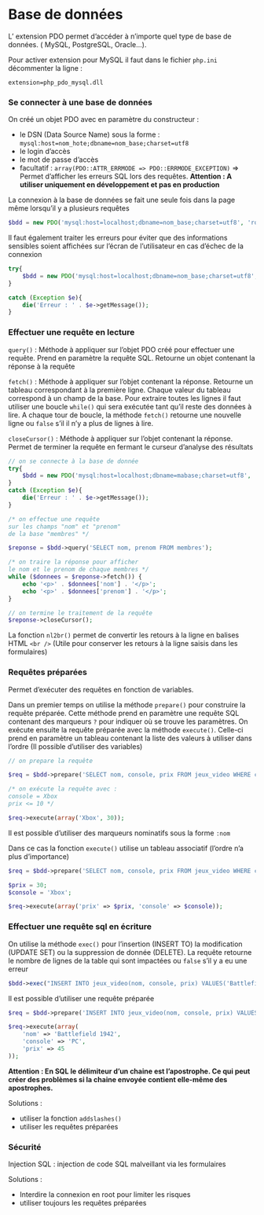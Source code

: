 # Base de données

L’ extension PDO permet d’accéder à n’importe quel type de base de données. ( MySQL, PostgreSQL, Oracle…).

Pour activer extension pour MySQL il faut dans le fichier `php.ini` décommenter la ligne :

`extension=php_pdo_mysql.dll`

### Se connecter à une base de données

On créé un objet PDO avec en paramètre du constructeur :

- le DSN (Data Source Name) sous la forme : `mysql:host=nom_hote;dbname=nom_base;charset=utf8`
- le login d’accès
- le mot de passe d’accès
- facultatif : `array(PDO::ATTR_ERRMODE => PDO::ERRMODE_EXCEPTION)` => Permet d’afficher les erreurs SQL lors des requêtes. **Attention : A utiliser uniquement en développement et pas en production**

La connexion à la base de données se fait une seule fois dans la page même lorsqu’il y a plusieurs requêtes

```php
$bdd = new PDO('mysql:host=localhost;dbname=nom_base;charset=utf8', 'root', 'password', array(PDO::ATTR_ERRMODE => PDO::ERRMODE_EXCEPTION));
```

Il faut également traiter les erreurs pour éviter que des informations sensibles soient affichées sur l’écran de l’utilisateur en cas d’échec de la connexion

```php
try{
    $bdd = new PDO('mysql:host=localhost;dbname=nom_base;charset=utf8', 'root', 'password', array(PDO::ATTR_ERRMODE => PDO::ERRMODE_EXCEPTION));
}

catch (Exception $e){
    die('Erreur : ' . $e->getMessage());
}
```

### Effectuer une requête en lecture

`query()` : Méthode à appliquer sur l’objet PDO créé pour effectuer une requête. Prend en paramètre la requête SQL. Retourne un objet contenant la réponse à la requête

`fetch()` : Méthode à appliquer sur l’objet contenant la réponse. Retourne un tableau correspondant à la première ligne. Chaque valeur du tableau correspond à un champ de la base. Pour extraire toutes les lignes il faut utiliser une boucle `while()` qui sera exécutée tant qu’il reste des données à lire. A chaque tour de boucle, la méthode `fetch()` retourne une nouvelle ligne ou `false` s’il il n’y a plus de lignes à lire.

`closeCursor()` : Méthode à appliquer sur l’objet contenant la réponse. Permet de terminer la requête en fermant le curseur d’analyse des résultats

```php
// on se connecte à la base de donnée
try{
    $bdd = new PDO('mysql:host=localhost;dbname=mabase;charset=utf8', 'root', 'password');
} 
catch (Exception $e){
    die('Erreur : ' . $e->getMessage());
}

/* on effectue une requête 
sur les champs "nom" et "prenom"
de la base "membres" */

$reponse = $bdd->query('SELECT nom, prenom FROM membres');

/* on traire la réponse pour afficher
le nom et le prenom de chaque membres */
while ($donnees = $reponse->fetch()) {
    echo '<p>' . $donnees['nom'] . '</p>';
    echo '<p>' . $donnees['prenom'] . '</p>';
}

// on termine le traitement de la requête
$reponse->closeCursor();
```

La fonction `nl2br()` permet de convertir les retours à la ligne en balises HTML `<br />` (Utile pour conserver les retours à la ligne saisis dans les formulaires)

### Requêtes préparées

Permet d’exécuter des requêtes en fonction de variables.

Dans un premier temps on utilise la méthode `prepare()` pour construire la requête préparée. Cette méthode prend en paramètre une requête SQL contenant des marqueurs `?` pour indiquer où se trouve les paramètres. On exécute ensuite la requête préparée avec la méthode `execute()`. Celle-ci prend en paramètre un tableau contenant la liste des valeurs à utiliser dans l’ordre (Il possible d’utiliser des variables)

```php
// on prepare la requête

$req = $bdd->prepare('SELECT nom, console, prix FROM jeux_video WHERE console = ? AND prix <= ?');

/* on exécute la requête avec :
console = Xbox
prix <= 10 */

$req->execute(array('Xbox', 30));
```

Il est possible d’utiliser des marqueurs nominatifs sous la forme `:nom`

Dans ce cas la fonction `execute()` utilise un tableau associatif (l’ordre n’a plus d’importance)

```php
$req = $bdd->prepare('SELECT nom, console, prix FROM jeux_video WHERE console = :console AND prix <= :prix');

$prix = 30;
$console = 'Xbox';

$req->execute(array('prix' => $prix, 'console' => $console));
```

### Effectuer une requête sql en écriture

On utilise la méthode `exec()` pour l’insertion (INSERT TO) la modification (UPDATE SET) ou la suppression de donnée (DELETE). La requête retourne le nombre de lignes de la table qui sont impactées ou `false` s’il y a eu une erreur

```php
$bdd->exec("INSERT INTO jeux_video(nom, console, prix) VALUES('Battlefield 1942', 'PC', 45)");
```

Il est possible d’utiliser une requête préparée

```php
$req = $bdd->prepare('INSERT INTO jeux_video(nom, console, prix) VALUES(:nom, :console, :prix)');

$req->execute(array(
	'nom' => 'Battlefield 1942',
	'console' => 'PC',
	'prix' => 45
));
```

**Attention : En SQL le délimiteur d’un chaine est l’apostrophe. Ce qui peut créer des problèmes si la chaine envoyée contient elle-même des apostrophes.**

Solutions :

- utiliser la fonction `addslashes()`
- utiliser les requêtes préparées

### Sécurité

Injection SQL : injection de code SQL malveillant via les formulaires

Solutions :

- Interdire la connexion en root pour limiter les risques
- utiliser toujours les requêtes préparées
